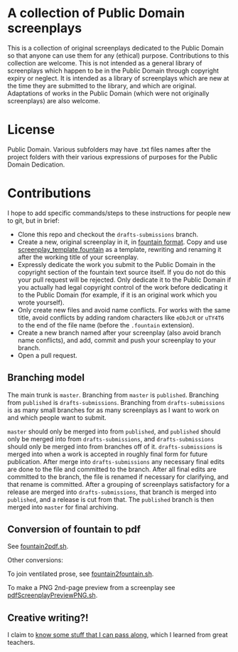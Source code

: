 # A collection of Public Domain screenplays

This is a collection of original screenplays dedicated to the Public Domain so that anyone can use them for any (ethical) purpose. Contributions to this collection are welcome. This is not intended as a general library of screenplays which happen to be in the Public Domain through copyright expiry or neglect. It is intended as a library of screenplays which are new at the time they are submitted to the library, and which are original. Adaptations of works in the Public Domain (which were not originally screenplays) are also welcome.

# License

Public Domain. Various subfolders may have .txt files names after the project folders with their various expressions of purposes for the Public Domain Dedication.

# Contributions

I hope to add specific commands/steps to these instructions for people new to git, but in brief:

- Clone this repo and checkout the `drafts-submissions` branch.
- Create a new, original screenplay in it, in [fountain format](https://fountain.io/). Copy and use [screenplay_template.fountain](screenplay_template.fountain) as a template, rewriting and renaming it after the working title of your screenplay.
- Expressly dedicate the work you submit to the Public Domain in the copyright section of the fountain text source itself. If you do not do this your pull request will be rejected. Only dedicate it to the Public Domain if you actually had legal copyright control of the work before dedicating it to the Public Domain (for example, if it is an original work which you wrote yourself).
- Only create new files and avoid name conflicts. For works with the same title, avoid conflicts by adding random characters like `eDbJcR` or `uTY4T6` to the end of the file name (before the `.fountain` extension).
- Create a new branch named after your screenplay (also avoid branch name conflicts), and add, commit and push your screenplay to your branch.
- Open a pull request.

## Branching model

The main trunk is `master`. Branching from `master` is `published`. Branching from `published` is `drafts-submissions`. Branching from `drafts-submissions` is as many small branches for as many screenplays as I want to work on and which people want to submit.

`master` should only be merged into from `published`, and `published` should only be merged into from `drafts-submissions`, and `drafts-submissions` should only be merged into from branches off of it. `drafts-submissions` is merged into when a work is accepted in roughly final form for future publication. After merge into `drafts-submissions` any necessary final edits are done to the file and committed to the branch. After all final edits are committed to the branch, the file is renamed if necessary for clarifying, and that rename is committed. After a grouping of screenplays satisfactory for a release are merged into `drafts-submissions`, that branch is merged into `published`, and a release is cut from that. The `published` branch is then merged into `master` for final archiving.

## Conversion of fountain to pdf

See [fountain2pdf.sh](https://github.com/earthbound19/_ebDev/blob/master/scripts/fountain2pdf.sh).

Other conversions:

To join ventilated prose, see [fountain2fountain.sh](https://github.com/earthbound19/_ebDev/blob/master/scripts/fountain2fountain.sh).

To make a PNG 2nd-page preview from a screenplay see [pdfScreenplayPreviewPNG.sh](https://github.com/earthbound19/_ebDev/blob/master/scripts/imgAndVideo/pdfScreenplayPreviewPNG.sh).

## Creative writing?!

I claim to [know some stuff that I can pass along](https://github.com/earthbound19/screenplay_art_and_craft), which I learned from great teachers.